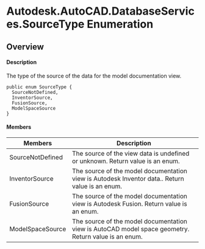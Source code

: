 # Autodesk.AutoCAD.DatabaseServices.SourceType Enumeration

## Overview

#### Description
The type of the source of the data for the model documentation view.
```text
public enum SourceType {
  SourceNotDefined,
  InventorSource,
  FusionSource,
  ModelSpaceSource
}
```

#### Members
| Members | Description |
| --- | --- |
| SourceNotDefined | The source of the view data is undefined or unknown. Return value is an enum. |
| InventorSource | The source of the model documentation view is Autodesk Inventor data.. Return value is an enum. |
| FusionSource | The source of the model documentation view is Autodesk Fusion. Return value is an enum. |
| ModelSpaceSource | The source of the model documentation view is AutoCAD model space geometry. Return value is an enum. |